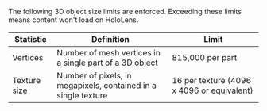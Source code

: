 The following 3D object size limits are enforced. Exceeding these limits means content won't load on HoloLens.

| **Statistic** | **Definition**  | **Limit** |
| ------------- | --------------- | --------- |
| Vertices      | Number of mesh vertices in a single part of a 3D object | 815,000 per part |
| Texture size  | Number of pixels, in megapixels, contained in a single texture | 16 per texture (4096 x 4096 or equivalent) |